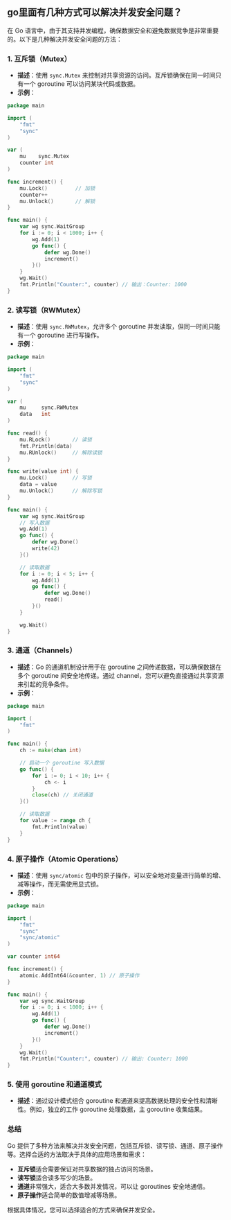 ## go里面有几种方式可以解决并发安全问题？

在 Go 语言中，由于其支持并发编程，确保数据安全和避免数据竞争是非常重要的。以下是几种解决并发安全问题的方法：

### 1. **互斥锁（Mutex）**

- **描述**：使用 `sync.Mutex` 来控制对共享资源的访问。互斥锁确保在同一时间只有一个 goroutine 可以访问某块代码或数据。
- **示例**：

```go
package main

import (
    "fmt"
    "sync"
)

var (
    mu    sync.Mutex
    counter int
)

func increment() {
    mu.Lock()         // 加锁
    counter++
    mu.Unlock()       // 解锁
}

func main() {
    var wg sync.WaitGroup
    for i := 0; i < 1000; i++ {
        wg.Add(1)
        go func() {
            defer wg.Done()
            increment()
        }()
    }
    wg.Wait()
    fmt.Println("Counter:", counter) // 输出：Counter: 1000
}
```

### 2. **读写锁（RWMutex）**

- **描述**：使用 `sync.RWMutex`，允许多个 goroutine 并发读取，但同一时间只能有一个 goroutine 进行写操作。
- **示例**：

```go
package main

import (
    "fmt"
    "sync"
)

var (
    mu     sync.RWMutex
    data   int
)

func read() {
    mu.RLock()       // 读锁
    fmt.Println(data)
    mu.RUnlock()     // 解除读锁
}

func write(value int) {
    mu.Lock()        // 写锁
    data = value
    mu.Unlock()      // 解除写锁
}

func main() {
    var wg sync.WaitGroup
    // 写入数据
    wg.Add(1)
    go func() {
        defer wg.Done()
        write(42)
    }()

    // 读取数据
    for i := 0; i < 5; i++ {
        wg.Add(1)
        go func() {
            defer wg.Done()
            read()
        }()
    }

    wg.Wait()
}
```

### 3. **通道（Channels）**

- **描述**：Go 的通道机制设计用于在 goroutine 之间传递数据，可以确保数据在多个 goroutine 间安全地传递。通过 channel，您可以避免直接通过共享资源来引起的竞争条件。
- **示例**：

```go
package main

import (
    "fmt"
)

func main() {
    ch := make(chan int)

    // 启动一个 goroutine 写入数据
    go func() {
        for i := 0; i < 10; i++ {
            ch <- i
        }
        close(ch) // 关闭通道
    }()

    // 读取数据
    for value := range ch {
        fmt.Println(value)
    }
}
```

### 4. **原子操作（Atomic Operations）**

- **描述**：使用 `sync/atomic` 包中的原子操作，可以安全地对变量进行简单的增、减等操作，而无需使用显式锁。
- **示例**：

```go
package main

import (
    "fmt"
    "sync"
    "sync/atomic"
)

var counter int64

func increment() {
    atomic.AddInt64(&counter, 1) // 原子操作
}

func main() {
    var wg sync.WaitGroup
    for i := 0; i < 1000; i++ {
        wg.Add(1)
        go func() {
            defer wg.Done()
            increment()
        }()
    }
    wg.Wait()
    fmt.Println("Counter:", counter) // 输出: Counter: 1000
}
```

### 5. **使用 goroutine 和通道模式**

- **描述**：通过设计模式组合 goroutine 和通道来提高数据处理的安全性和清晰性。例如，独立的工作 goroutine 处理数据，主 goroutine 收集结果。

### 总结

Go 提供了多种方法来解决并发安全问题，包括互斥锁、读写锁、通道、原子操作等。选择合适的方法取决于具体的应用场景和需求：

- **互斥锁**适合需要保证对共享数据的独占访问的场景。
- **读写锁**适合读多写少的场景。
- **通道**非常强大，适合大多数并发情况，可以让 goroutines 安全地通信。
- **原子操作**适合简单的数值增减等场景。

根据具体情况，您可以选择适合的方式来确保并发安全。